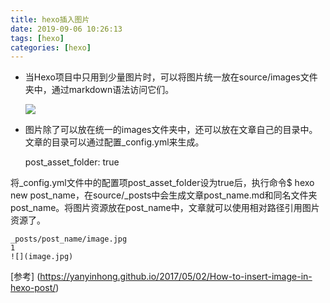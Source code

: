 ```yaml
---
title: hexo插入图片
date: 2019-09-06 10:26:13
tags: [hexo]
categories: [hexo]
---
```

* 当Hexo项目中只用到少量图片时，可以将图片统一放在source/images文件夹中，通过markdown语法访问它们。
  
  ![](/images/image.jpg)

* 图片除了可以放在统一的images文件夹中，还可以放在文章自己的目录中。文章的目录可以通过配置_config.yml来生成。


    post_asset_folder: true

将_config.yml文件中的配置项post_asset_folder设为true后，执行命令$ hexo new post_name，在source/_posts中会生成文章post_name.md和同名文件夹post_name。将图片资源放在post_name中，文章就可以使用相对路径引用图片资源了。

    _posts/post_name/image.jpg
    1
    ![](image.jpg)
    

[参考] (https://yanyinhong.github.io/2017/05/02/How-to-insert-image-in-hexo-post/)